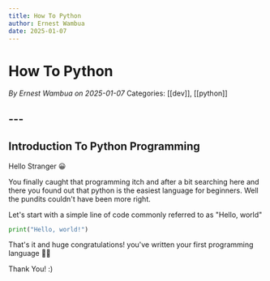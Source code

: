```yaml
---
title: How To Python
author: Ernest Wambua
date: 2025-01-07
---
```

# How To Python
_By Ernest Wambua on 2025-01-07_
Categories: [[dev]], [[python]]
## ---
## Introduction To Python Programming

Hello Stranger 😀

You finally caught that programming itch and after a bit searching here and there you found out that python is the easiest language for beginners. Well the pundits couldn't have been more right.

Let's start with a simple line of code commonly referred to as "Hello, world"

```python
print("Hello, world!")
```

That's it and huge congratulations! you've written your first programming language 👏💯

Thank You! :)